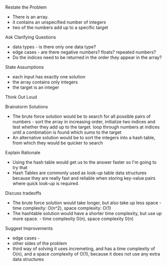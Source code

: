 Restate the Problem 
* There is an array.
* it contains an unspecified number of integers
* two of the numbers add up to a specific target

Ask Clarifying Questions 
* data types - is there only one data type?
* edge cases - are there negative numbers? floats? repeated numbers?
* Do the indices need to be returned in the order they appear in the array?

State Assumptions 
* each input has exactly one solution
* the array contains only integers
* the target is an integer

Think Out Loud 

Brainstorm Solutions 
* The brute force solution would be to search for all possible pairs of numbers - sort the array in increasing order, initialize two indices and test whether they add up to the target. loop through numbers at indices until a combination is found which sums to the target
* An alternative solution would be to sort the integers into a hash table, from which they would be quicker to search

Explain Rationale 
* Using the hash table would get us to the answer faster so I'm going to try that
* Hash Tables are commonly used as look-up table data structures because they are really fast and reliable when storing key-value pairs where quick look-up is required.

Discuss tradeoffs 
* The brute force solution would take longer, but also take up less space - time complexity: O(n^2), space complexity: O(1)
* The hashtable solution would have a shorter time complexity, but use up more space. - time complexity 0(n), space complexity 0(n)

Suggest Improvements 
* edge cases - 
* other sides of the problem
* third way of solving it uses incremeting, and has a time complexity of O(n), and a space complexity of O(1), because it does not use any extra data structures
